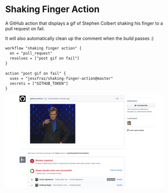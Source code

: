 # Shaking Finger Action

A GitHub action that displays a gif of Stephen Colbert shaking his finger to a pull request on fail.

It will also automatically clean up the comment when the build passes :)


```
workflow "shaking finger action" {
  on = "pull_request"
  resolves = ["post gif on fail"]
}

action "post gif on fail" {
  uses = "jessfraz/shaking-finger-action@master"
  secrets = ["GITHUB_TOKEN"]
}
```

![demo](demo.png)
